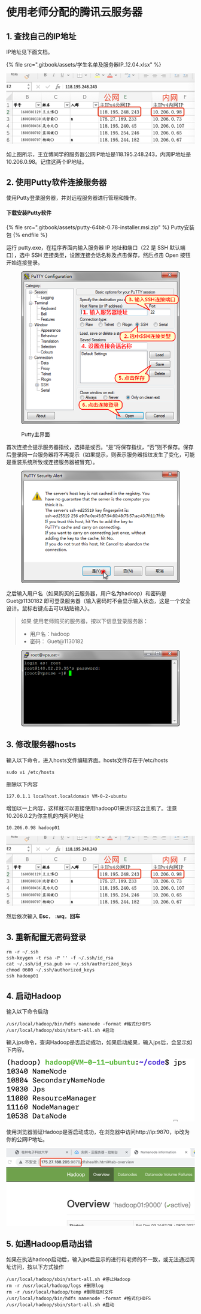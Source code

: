 # 使用老师分配的腾讯云服务器

## 1. 查找自己的IP地址

IP地址见下面文档。

{% file src=".gitbook/assets/学生名单及服务器IP_12.04.xlsx" %}

![](<.gitbook/assets/image (1).png>)

如上图所示，王立博同学的服务器公网IP地址是118.195.248.243，内网IP地址是10.206.0.98。记住这两个IP地址。

## 2. 使用Putty软件连接服务器

使用Putty登录服务器，并对远程服务器进行管理和操作。

#### 下载安装Putty软件

{% file src=".gitbook/assets/putty-64bit-0.78-installer.msi.zip" %}
Putty安装包
{% endfile %}

运行 putty.exe，在程序界面内输入服务器 IP 地址和端口（22 是 SSH 默认端口），选中 SSH 连接类型，设置连接会话名称及点击保存，然后点击 Open 按钮开始连接登录。

<figure><img src=".gitbook/assets/759453120ed0afb413917294283a526a.png" alt=""><figcaption><p>Putty主界面</p></figcaption></figure>

首次连接会提示服务器指纹，选择是或否。“是”将保存指纹，“否”则不保存。保存后登录同一台服务器将不再提示（如果提示，则表示服务器指纹发生了变化，可能是重装系统所致或连接服务器被冒充）。

<figure><img src=".gitbook/assets/0c744299e188e905104154eb23421cbc.png" alt=""><figcaption></figcaption></figure>

之后输入用户名（如果购买的云服务器，用户名为hadoop）和密码是Guet@1130182 即可登录服务器（输入密码时不会显示输入状态，这是一个安全设计。鼠标右键点击可以粘贴输入）。

> 如果 使用老师购买的服务器，按以下信息登录服务器：
>
> * 用户名：hadoop
> * 密码： Guet@1130182

<figure><img src=".gitbook/assets/d110760f8731eb7b842042f37a51f2ec.png" alt=""><figcaption></figcaption></figure>

## 3. 修改服务器hosts

输入以下命令，进入hosts文件编辑界面。hosts文件存在于/etc/hosts

```
sudo vi /etc/hosts
```

删除以下内容

```
127.0.1.1 localhost.localdomain VM-0-2-ubuntu
```

增加以一上内容，这样就可以直接使用hadoop01来访问这台主机了。注意10.206.0.2为你主机的内网IP地址

```
10.206.0.98 hadoop01
```

![](<.gitbook/assets/image (1).png>)

然后依次输入 **Esc**， **:wq**，**回车**

## 3. 重新配置无密码登录

```
rm -r ~/.ssh
ssh-keygen -t rsa -P '' -f ~/.ssh/id_rsa
cat ~/.ssh/id_rsa.pub >> ~/.ssh/authorized_keys
chmod 0600 ~/.ssh/authorized_keys
ssh hadoop01
```

## 4. 启动Hadoop

输入以下命令启动

```
/usr/local/hadoop/bin/hdfs namenode -format #格式化HDFS
/usr/local/hadoop/sbin/start-all.sh #启动
```

输入jps命令，查询Hadoop是否启动成功，如果启动成果，输入jps后，会显示如下内容。

![](.gitbook/assets/image.png)

使用浏览器验证Hadoop是否启动成功，在浏览器中访问http://ip:9870，ip改为你的公网IP地址。

![](<.gitbook/assets/image (2).png>)

## 5. 如遇Hadoop启动出错

如果在执法hadoop启动后，输入jps后显示的进行和老师的不一致，或无法通过网址访问，按以下方式操作

```
/usr/local/hadoop/sbin/start-all.sh #停止Hadoop
rm -r /usr/local/hadoop/logs #删除log
rm -r /usr/local/hadoop/temp #删除临时文件
/usr/local/hadoop/bin/hdfs namenode -format #格式化HDFS
/usr/local/hadoop/sbin/start-all.sh #启动
```
